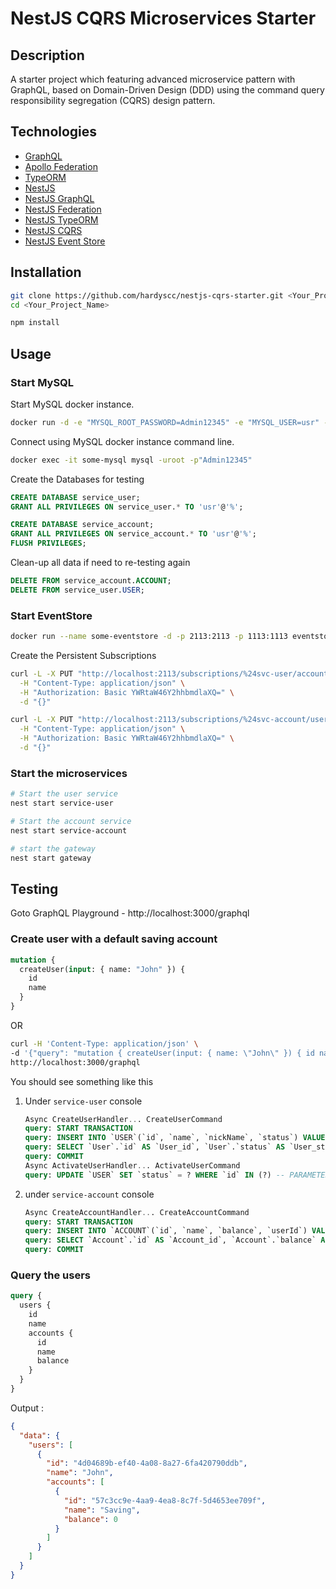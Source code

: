 # NestJS CQRS Microservices Starter

## Description

A starter project which featuring advanced microservice pattern with GraphQL, based on Domain-Driven Design (DDD) using the command query responsibility segregation (CQRS) design pattern.

## Technologies

- [GraphQL](https://graphql.org/)
- [Apollo Federation](https://www.apollographql.com/docs/apollo-server/federation/introduction/)
- [TypeORM](https://typeorm.io/)
- [NestJS](https://docs.nestjs.com/)
- [NestJS GraphQL](https://docs.nestjs.com/graphql/quick-start)
- [NestJS Federation](https://docs.nestjs.com/graphql/federation)
- [NestJS TypeORM](https://docs.nestjs.com/techniques/database)
- [NestJS CQRS](https://docs.nestjs.com/recipes/cqrs)
- [NestJS Event Store](https://github.com/juicycleff/nestjs-event-store)

## Installation

```bash
git clone https://github.com/hardyscc/nestjs-cqrs-starter.git <Your_Project_Name>
cd <Your_Project_Name>

npm install
```

## Usage

### Start MySQL

Start MySQL docker instance.

```bash
docker run -d -e "MYSQL_ROOT_PASSWORD=Admin12345" -e "MYSQL_USER=usr" -e "MYSQL_PASSWORD=User12345" -e "MYSQL_DATABASE=development" -p 3306:3306 --name some-mysql bitnami/mysql:5.7.27
```

Connect using MySQL docker instance command line.

```bash
docker exec -it some-mysql mysql -uroot -p"Admin12345"
```

Create the Databases for testing

```sql
CREATE DATABASE service_user;
GRANT ALL PRIVILEGES ON service_user.* TO 'usr'@'%';

CREATE DATABASE service_account;
GRANT ALL PRIVILEGES ON service_account.* TO 'usr'@'%';
FLUSH PRIVILEGES;
```

Clean-up all data if need to re-testing again

```sql
DELETE FROM service_account.ACCOUNT;
DELETE FROM service_user.USER;
```

### Start EventStore

```bash
docker run --name some-eventstore -d -p 2113:2113 -p 1113:1113 eventstore/eventstore
```

Create the Persistent Subscriptions

```bash
curl -L -X PUT "http://localhost:2113/subscriptions/%24svc-user/account" \
  -H "Content-Type: application/json" \
  -H "Authorization: Basic YWRtaW46Y2hhbmdlaXQ=" \
  -d "{}"

curl -L -X PUT "http://localhost:2113/subscriptions/%24svc-account/user" \
  -H "Content-Type: application/json" \
  -H "Authorization: Basic YWRtaW46Y2hhbmdlaXQ=" \
  -d "{}"
```

### Start the microservices

```bash
# Start the user service
nest start service-user

# Start the account service
nest start service-account

# start the gateway
nest start gateway
```

## Testing

Goto GraphQL Playground - http://localhost:3000/graphql

### Create user with a default saving account

```graphql
mutation {
  createUser(input: { name: "John" }) {
    id
    name
  }
}
```

OR

```bash
curl -H 'Content-Type: application/json' \
-d '{"query": "mutation { createUser(input: { name: \"John\" }) { id name } }"}' \
http://localhost:3000/graphql
```

You should see something like this

1. Under `service-user` console

   ```sql
   Async CreateUserHandler... CreateUserCommand
   query: START TRANSACTION
   query: INSERT INTO `USER`(`id`, `name`, `nickName`, `status`) VALUES (?, ?, DEFAULT, DEFAULT) -- PARAMETERS: ["4d04689b-ef40-4a08-8a27-6fa420790ddb","John"]
   query: SELECT `User`.`id` AS `User_id`, `User`.`status` AS `User_status` FROM `USER` `User` WHERE `User`.`id` = ? -- PARAMETERS: ["4d04689b-ef40-4a08-8a27-6fa420790ddb"]
   query: COMMIT
   Async ActivateUserHandler... ActivateUserCommand
   query: UPDATE `USER` SET `status` = ? WHERE `id` IN (?) -- PARAMETERS: ["A","4d04689b-ef40-4a08-8a27-6fa420790ddb"]
   ```

1. under `service-account` console

   ```sql
   Async CreateAccountHandler... CreateAccountCommand
   query: START TRANSACTION
   query: INSERT INTO `ACCOUNT`(`id`, `name`, `balance`, `userId`) VALUES (?, ?, DEFAULT, ?) -- PARAMETERS: ["57c3cc9e-4aa9-4ea8-8c7f-5d4653ee709f","Saving","4d04689b-ef40-4a08-8a27-6fa420790ddb"]
   query: SELECT `Account`.`id` AS `Account_id`, `Account`.`balance` AS `Account_balance` FROM `ACCOUNT` `Account` WHERE `Account`.`id` = ? -- PARAMETERS: ["57c3cc9e-4aa9-4ea8-8c7f-5d4653ee709f"]
   query: COMMIT
   ```

### Query the users

```graphql
query {
  users {
    id
    name
    accounts {
      id
      name
      balance
    }
  }
}
```

Output :

```json
{
  "data": {
    "users": [
      {
        "id": "4d04689b-ef40-4a08-8a27-6fa420790ddb",
        "name": "John",
        "accounts": [
          {
            "id": "57c3cc9e-4aa9-4ea8-8c7f-5d4653ee709f",
            "name": "Saving",
            "balance": 0
          }
        ]
      }
    ]
  }
}
```
